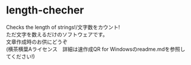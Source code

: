 # length-checher
Checks the length of strings!/文字数をカウント!  
ただ文字を数えるだけのソフトウェアです。  
文章作成時のお供にどうぞ  
(横茶横葉Aライセンス　詳細は速作成QR for Windowsのreadme.mdを参照してください!)
